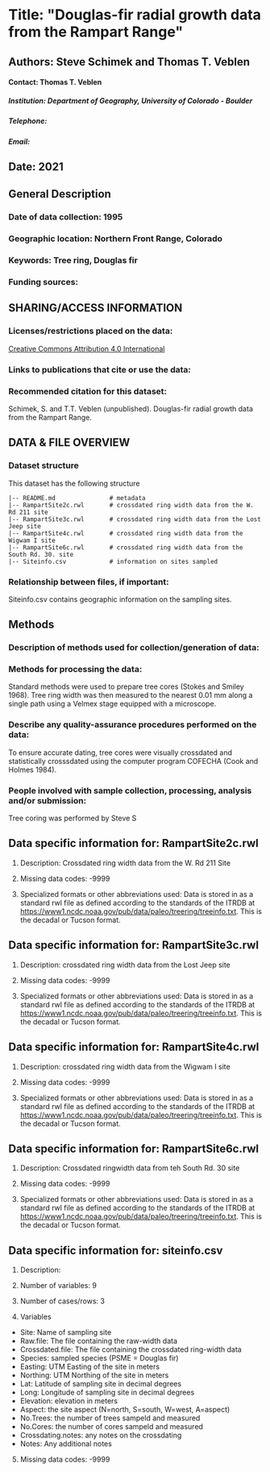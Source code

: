 # Title: "Douglas-fir radial growth data from the Rampart Range"
## Authors: Steve Schimek and Thomas T. Veblen
#### Contact: Thomas T. Veblen
##### Institution: Department of Geography, University of Colorado - Boulder
##### Telephone: 
##### Email: 
## Date: 2021

## General Description

### Date of data collection: 1995
### Geographic location: Northern Front Range, Colorado
### Keywords: Tree ring, Douglas fir
### Funding sources: 

## SHARING/ACCESS INFORMATION

### Licenses/restrictions placed on the data: 

[Creative Commons Attribution 4.0 International](https://creativecommons.org/licenses/by/4.0/)

### Links to publications that cite or use the data: 


### Recommended citation for this dataset: 

Schimek, S. and T.T. Veblen (unpublished). Douglas-fir radial growth data from the Rampart Range.


## DATA & FILE OVERVIEW

### Dataset structure

This dataset has the following structure

```
|-- README.md               # metadata
|-- RampartSite2c.rwl       # crossdated ring width data from the W. Rd 211 site
|-- RampartSite3c.rwl       # crossdated ring width data from the Lost Jeep site
|-- RampartSite4c.rwl       # crossdated ring width data from the Wigwam I site
|-- RampartSite6c.rwl       # crossdated ring width data from the South Rd. 30. site
|-- Siteinfo.csv            # information on sites sampled
```

### Relationship between files, if important: 
Siteinfo.csv contains geographic information on the sampling sites. 

## Methods

### Description of methods used for collection/generation of data: 

### Methods for processing the data: 
Standard methods were used to prepare tree cores (Stokes and Smiley 1968). Tree ring width was then measured to the nearest 0.01 mm along a single path using a Velmex stage equipped with a microscope. 

### Describe any quality-assurance procedures performed on the data: 
To ensure accurate dating, tree cores were visually crossdated and statistically crosssdated using the computer program COFECHA (Cook and Holmes 1984).

### People involved with sample collection, processing, analysis and/or submission: 

Tree coring was performed by Steve S

## Data specific information for: RampartSite2c.rwl 

1. Description: Crossdated ring width data from the W. Rd 211 Site

2. Missing data codes: 
-9999

3. Specialized formats or other abbreviations used: 
Data is stored in as a standard rwl file as defined according to the standards of the ITRDB at https://www1.ncdc.noaa.gov/pub/data/paleo/treering/treeinfo.txt. This is the decadal or Tucson format.

## Data specific information for: RampartSite3c.rwl 

1. Description: crossdated ring width data from the Lost Jeep site

2. Missing data codes: 
-9999

3. Specialized formats or other abbreviations used: 
Data is stored in as a standard rwl file as defined according to the standards of the ITRDB at https://www1.ncdc.noaa.gov/pub/data/paleo/treering/treeinfo.txt. This is the decadal or Tucson format.

## Data specific information for: RampartSite4c.rwl 

1. Description: crossdated ring width data from the Wigwam I site

2. Missing data codes: 
-9999

3. Specialized formats or other abbreviations used: 
Data is stored in as a standard rwl file as defined according to the standards of the ITRDB at https://www1.ncdc.noaa.gov/pub/data/paleo/treering/treeinfo.txt. This is the decadal or Tucson format.


## Data specific information for: RampartSite6c.rwl 

1. Description: Crossdated ringwidth data from teh South Rd. 30 site

2. Missing data codes: 
-9999

3. Specialized formats or other abbreviations used: 
Data is stored in as a standard rwl file as defined according to the standards of the ITRDB at https://www1.ncdc.noaa.gov/pub/data/paleo/treering/treeinfo.txt. This is the decadal or Tucson format.

## Data specific information for: siteinfo.csv

1. Description: 

2. Number of variables: 9

3. Number of cases/rows:  3

4. Variables

- Site: Name of sampling site
- Raw.file: The file containing the raw-width data
- Crossdated.file: The file containing the crossdated ring-width data
- Species: sampled species (PSME = Douglas fir)
- Easting: UTM Easting of the site in meters
- Northing: UTM Northing of the site in meters
- Lat: Latitude of sampling site in decimal degrees
- Long: Longitude of sampling site in decimal degrees
- Elevation: elevation in meters
- Aspect: the site aspect (N=north, S=south, W=west, A=aspect)
- No.Trees: the number of trees sampeld and measured
- No.Cores: the number of cores sampeld and measured
- Crossdating.notes: any notes on the crossdating
- Notes: Any additional notes

5. Missing data codes: 
-9999
